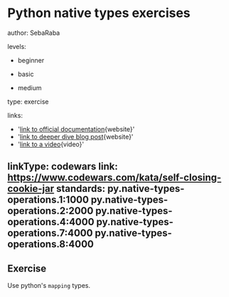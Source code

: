 # Python native types exercises
author: SebaRaba

levels:

  - beginner

  - basic

  - medium

type: exercise

links:

  - '[link to official documentation](https://docs.python.org/3/library/stdtypes.html){website}'
  - '[link to deeper dive blog post](http://www.diveintopython3.net/native-datatypes.html){website}'
  - '[link to a video](https://www.youtube.com/watch?v=TkpNMvBrEUw){video}'

linkType: codewars
link: https://www.codewars.com/kata/self-closing-cookie-jar
standards:
  py.native-types-operations.1:1000
  py.native-types-operations.2:2000
  py.native-types-operations.4:4000
  py.native-types-operations.7:4000
  py.native-types-operations.8:4000
---
## Exercise

Use python's `mapping` types.
